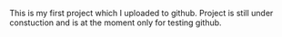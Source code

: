 This is my first project which I uploaded to github.
Project is still under constuction and is at the moment only for testing github.

